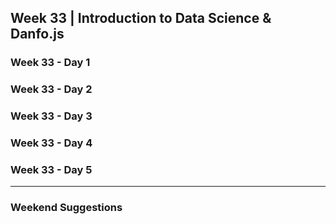 ## Week 33 | Introduction to Data Science & Danfo.js

### Week 33 - Day 1

### Week 33 - Day 2

### Week 33 - Day 3

### Week 33 - Day 4

### Week 33 - Day 5

---

### Weekend Suggestions